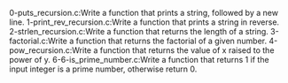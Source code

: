 0-puts_recursion.c:Write a function that prints a string, followed by a new line.
1-print_rev_recursion.c:Write a function that prints a string in reverse.
2-strlen_recursion.c:Write a function that returns the length of a string.
3-factorial.c:Write a function that returns the factorial of a given number.
4-pow_recursion.c:Write a function that returns the value of x raised to the power of y.
6-6-is_prime_number.c:Write a function that returns 1 if the input integer is a prime number, otherwise return 0.
